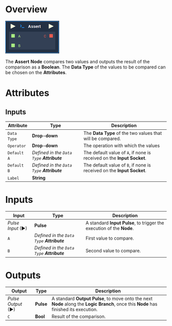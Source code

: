 # Overview

![The Assert Node.](../../.gitbook/assets/node-assert.png)

The **Assert** **Node** compares two values and outputs the result of the comparison as a **Boolean**. The **Data Type** of the values to be compared can be chosen on the **Attributes**.

# Attributes

## Inputs

|Attribute|Type|Description|
|---|---|---|
| `Data Type` | **Drop-down** | The **Data Type** of the two values that will be compared. |
| `Operator` | **Drop-down**| The operation with which the values |
| `Default A` | _Defined in the `Data Type` **Attribute**_ | The default value of `A`, if none is received on the **Input Socket**. |
| `Default B` | _Defined in the `Data Type` **Attribute**_ | The default value of `B`, if none is received on the **Input Socket**.|
| `Label` | **String** | |
# Inputs

|Input|Type|Description|
|---|---|---|
|*Pulse Input* (►)|**Pulse**|A standard **Input Pulse**, to trigger the execution of the **Node**.|
| `A` | _Defined in the `Data Type` **Attribute**_ | First value to compare. |
| `B` | _Defined in the `Data Type` **Attribute**_ | Second value to compare.|

# Outputs

|Output|Type|Description|
|---|---|---|
|*Pulse Output* (►)|**Pulse**|A standard **Output Pulse**, to move onto the next **Node** along the **Logic Branch**, once this **Node** has finished its execution.|
| `C` | **Bool** | Result of the comparison. |


